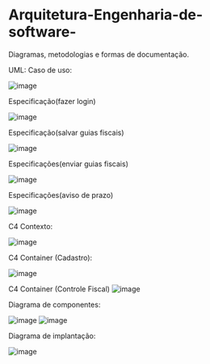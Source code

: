 # Arquitetura-Engenharia-de-software-

Diagramas, metodologias e formas de documentação.

UML:
Caso de uso:

![image](https://user-images.githubusercontent.com/111448697/199281892-cdaf7193-42eb-4a22-a7d4-2b040ae4189d.png)


Especificação(fazer login)

![image](https://user-images.githubusercontent.com/111448697/199282595-26f0bf9f-901d-4ba1-ae15-c358147e4ed3.png)


Especificação(salvar guias fiscais)

![image](https://user-images.githubusercontent.com/111448697/199282921-2631259f-6543-47f4-a9b7-be2627400733.png)


Especificações(enviar guias fiscais)

![image](https://user-images.githubusercontent.com/111448697/199283775-14fc0484-ae4d-499d-9fa3-58603277d42d.png)


Especificações(aviso de prazo)

![image](https://user-images.githubusercontent.com/111448697/199284118-d82593b2-1b94-42c3-9f1f-6ede5985446a.png)



C4 Contexto:

![image](https://user-images.githubusercontent.com/111448697/199356808-f2b551ba-b31a-4e4c-a678-7347d107401d.png)



C4 Container (Cadastro):

![image](https://user-images.githubusercontent.com/111448697/199356781-b803e897-ca3e-4042-bc0d-ce17253313dd.png)

C4 Container (Controle Fiscal)
![image](https://user-images.githubusercontent.com/111448697/199357044-a453b18d-7bed-490e-8b1b-c8a5e5eb58a7.png)



Diagrama de componentes:

![image](https://user-images.githubusercontent.com/111448697/199357187-d4455401-4a0f-4cf3-b733-0d21e63d50b1.png)
![image](https://user-images.githubusercontent.com/111448697/199357202-c2987678-a125-4548-af79-29ccfce9f755.png)


Diagrama de implantação:

![image](https://user-images.githubusercontent.com/111448697/199357257-4a7511bf-ada4-45e0-b35a-293e61175f39.png)


